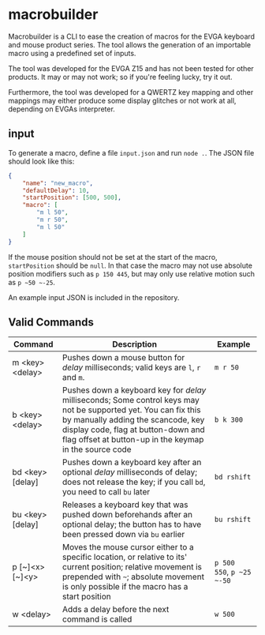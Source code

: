 # macrobuilder
Macrobuilder is a CLI to ease the creation of macros for the EVGA keyboard and mouse product series. The tool allows the generation of an importable macro using a predefined set of inputs.

The tool was developed for the EVGA Z15 and has not been tested for other products. It may or may not work; so if you're feeling lucky, try it out.

Furthermore, the tool was developed for a QWERTZ key mapping and other mappings may either produce some display glitches or not work at all, depending on EVGAs interpreter.
## input
To generate a macro, define a file `input.json` and run `node .`. The JSON file should look like this:
```json
{
    "name": "new_macro",
    "defaultDelay": 10,
    "startPosition": [500, 500],
    "macro": [
        "m l 50",
        "m r 50",
        "m l 50"
    ]
}
```
If the mouse position should not be set at the start of the macro, `startPosition` should be `null`. In that case the macro may not use absolute position modifiers such as `p 150 445`, but may only use relative motion such as `p ~50 ~-25`.

An example input JSON is included in the repository.
## Valid Commands
| Command | Description | Example |
| ------- | ----------- | ------- |
| m \<key> \<delay> | Pushes down a mouse button for *delay* milliseconds; valid keys are `l`, `r` and `m`. | `m r 50` |
| b \<key> \<delay> | Pushes down a keyboard key for *delay* milliseconds; Some control keys may not be supported yet. You can fix this by manually adding the scancode, key display code, flag at button-down and flag offset at button-up in the keymap in the source code | `b k 300` |
| bd \<key> \[delay] | Pushes down a keyboard key after an optional *delay* milliseconds of delay; does not release the key; if you call `bd`, you need to call `bu` later | `bd rshift` |
| bu \<key> \[delay] | Releases a keyboard key that was pushed down beforehands after an optional delay; the button has to have been pressed down via `bu` earlier | `bu rshift` |
| p \[\~]\<x> \[\~]\<y> | Moves the mouse cursor either to a specific location, or relative to its' current position; relative movement is prepended with `~`; absolute movement is only possible if the macro has a start position | `p 500 550`, `p ~25 ~-50` |
| w \<delay> | Adds a delay before the next command is called | `w 500` |